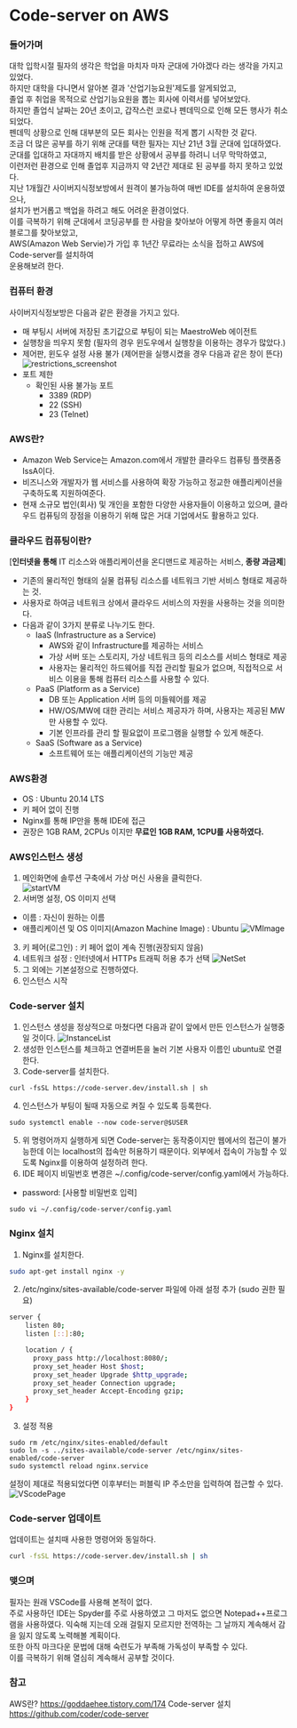 # Code-server on AWS

### 들어가며

대학 입학시절 필자의 생각은 학업을 마치자 마자 군대에 가야겠다 라는 생각을 가지고 있었다.  
하지만 대학을 다니면서 알아본 결과 '산업기능요원'제도를 알게되었고,  
졸업 후 취업을 목적으로 산업기능요원을 뽑는 회사에 이력서를 넣어보았다.  
하지만 졸업식 날짜는 20년 초이고, 갑작스런 코로나 펜데믹으로 인해 모든 행사가 취소되었다.  
펜데믹 상황으로 인해 대부분의 모든 회사는 인원을 적게 뽑기 시작한 것 같다.  
조금 더 많은 공부를 하기 위해 군대를 택한 필자는 지난 21년 3월 군대에 입대하였다.  
군대를 입대하고 자대까지 배치를 받은 상황에서 공부를 하려니 너무 막막하였고,  
이런저런 환경으로 인해 졸업후 지금까지 약 2년간 제대로 된 공부를 하지 못하고 있었다.  
지난 1개월간 사이버지식정보방에서 원격이 불가능하여 매번 IDE를 설치하여 운용하였으나,  
설치가 번거롭고 백업을 하려고 해도 어려운 환경이었다.  
이를 극복하기 위해 군대에서 코딩공부를 한 사람을 찾아보아 어떻게 하면 좋을지 여러 블로그를 찾아보았고,  
AWS(Amazon Web Servie)가 가입 후 1년간 무료라는 소식을 접하고 AWS에 Code-server를 설치하여  
운용해보려 한다.

### 컴퓨터 환경
사이버지식정보방은 다음과 같은 환경을 가지고 있다.
- 매 부팅시 서버에 저장된 초기값으로 부팅이 되는 MaestroWeb 에이전트
- 실행창을 띄우지 못함 (필자의 경우 윈도우에서 실행창을 이용하는 경우가 많았다.)
- 제어판, 윈도우 설정 사용 불가 (제어판을 실행시켰을 경우 다음과 같은 창이 뜬다)  
![restrictions_screenshot](/image/220415_001_restrictions.png)
- 포트 제한
  - 확인된 사용 불가능 포트
    - 3389 (RDP)
    - 22 (SSH)
    - 23 (Telnet)

### AWS란?
- Amazon Web Service는 Amazon.com에서 개발한 클라우드 컴퓨팅 플랫폼중 IssA이다.
- 비즈니스와 개발자가 웹 서비스를 사용하여 확장 가능하고 정교한 애플리케이션을 구축하도록 지원하여준다.
- 현재 소규모 법인(회사) 및 개인을 포함한 다양한 사용자들이 이용하고 있으며, 클라우드 컴퓨팅의 장점을 이용하기 위해 많은 거대 기업에서도 활용하고 있다.

### 클라우드 컴퓨팅이란?
[**인터넷을 통해** IT 리소스와 애플리케이션을 온디맨드로 제공하는 서비스, **종량 과금제**]
- 기존의 물리적인 형태의 실물 컴퓨팅 리소스를 네트워크 기반 서비스 형태로 제공하는 것.
- 사용자로 하여금 네트워크 상에서 클라우드 서비스의 자원을 사용하는 것을 의미한다.
- 다음과 같이 3가지 분류로 나누기도 한다.
  - IaaS (Infrastructure as a Service)
    - AWS와 같이 Infrastructure를 제공하는 서비스
    - 가상 서버 또는 스토리지, 가상 네트워크 등의 리소스를 서비스 형태로 제공
    - 사용자는 물리적인 하드웨어를 직접 관리할 필요가 없으며, 직접적으로 서비스 이용을 통해 컴퓨터 리소스를 사용할 수 있다.
  - PaaS (Platform as a Service)
    - DB 또는 Application 서버 등의 미들웨어를 제공
    - HW/OS/MW에 대한 관리는 서비스 제공자가 하며, 사용자는 제공된 MW만 사용할 수 있다.
    - 기본 인프라를 관리 할 필요없이 프로그램을 실행할 수 있게 해준다.
  - SaaS (Software as a Service)
    - 소프트웨어 또는 애플리케이션의 기능만 제공

### AWS환경
- OS : Ubuntu 20.14 LTS
- 키 페어 없이 진행
- Nginx를 통해 IP만을 통해 IDE에 접근
- 권장은 1GB RAM, 2CPUs 이지만 **무료인 1GB RAM, 1CPU를 사용하였다.**

### AWS인스턴스 생성
1. 메인화면에 솔루션 구축에서 가상 머신 사용을 클릭한다.  
![startVM](/image/220415_002_StartVM.png)
2. 서버명 설정, OS 이미지 선택
  - 이름 : 자신이 원하는 이름
  - 애플리케이션 및 OS 이미지(Amazon Machine Image) : Ubuntu
  ![VMImage](/image/220415_003_VMImage.png)
3. 키 페어(로그인) : 키 페어 없이 계속 진행(권장되지 않음)
4. 네트워크 설정 : 인터넷에서 HTTPs 트래픽 허용 추가 선택
  ![NetSet](/image/220415_004_NetSet.png)
5. 그 외에는 기본설정으로 진행하였다.
6. 인스턴스 시작

### Code-server 설치
1. 인스턴스 생성을 정상적으로 마쳤다면 다음과 같이 앞에서 만든 인스턴스가 실행중일 것이다.
  ![InstanceList](/image/220415_005_InstanceList.png) 
2. 생성한 인스턴스를 체크하고 연결버튼을 눌러 기본 사용자 이름인 ubuntu로 연결한다.
3. Code-server를 설치한다.
```
curl -fsSL https://code-server.dev/install.sh | sh
```
4. 인스턴스가 부팅이 될때 자동으로 켜질 수 있도록 등록한다.
```
sudo systemctl enable --now code-server@$USER
```
5. 위 명령어까지 실행하게 되면 Code-server는 동작중이지만 웹에서의 접근이 불가능한데 이는 localhost의 접속만 허용하기 때문이다. 외부에서 접속이 가능할 수 있도록 Nginx를 이용하여 설정하려 한다.
6. IDE 페이지 비밀번호 변경은 ~/.config/code-server/config.yaml에서 가능하다.
  - password: [사용할 비밀번호 입력]
```
sudo vi ~/.config/code-server/config.yaml
```

### Nginx 설치
1. Nginx를 설치한다.
```bash
sudo apt-get install nginx -y
```
2. /etc/nginx/sites-available/code-server 파일에 아래 설정 추가 (sudo 권한 필요)
```bash
server {
    listen 80;
    listen [::]:80;

    location / {
      proxy_pass http://localhost:8080/;
      proxy_set_header Host $host;
      proxy_set_header Upgrade $http_upgrade;
      proxy_set_header Connection upgrade;
      proxy_set_header Accept-Encoding gzip;
    }
}
```
3. 설정 적용
```
sudo rm /etc/nginx/sites-enabled/default
sudo ln -s ../sites-available/code-server /etc/nginx/sites-enabled/code-server
sudo systemctl reload nginx.service
```
설정이 제대로 적용되었다면 이후부터는 퍼블릭 IP 주소만을 입력하여 접근할 수 있다.
![VScodePage](/image/220415_006_VScodePage.png)

### Code-server 업데이트
업데이트는 설치때 사용한 명령어와 동일하다.
```bash
curl -fsSL https://code-server.dev/install.sh | sh
```

### 맺으며
필자는 원래 VSCode를 사용해 본적이 없다.  
주로 사용하던 IDE는 Spyder를 주로 사용하였고 그 마저도 없으면 Notepad++프로그램을 사용하였다.
익숙해 지는데 오래 걸릴지 모르지만 전역하는 그 날까지 계속해서 감을 잃지 않도록 노력해볼 계획이다.  
또한 아직 마크다운 문법에 대해 숙련도가 부족해 가독성이 부족할 수 있다.  
이를 극복하기 위해 열심히 계속해서 공부할 것이다.

### 참고
AWS란? https://goddaehee.tistory.com/174
Code-server 설치 https://github.com/coder/code-server

